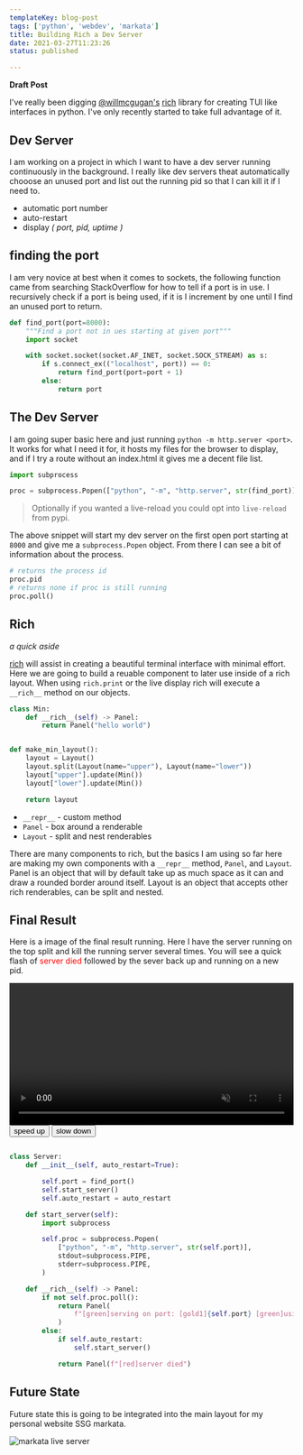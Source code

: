 ```yaml
---
templateKey: blog-post
tags: ['python', 'webdev', 'markata']
title: Building Rich a Dev Server
date: 2021-03-27T11:23:26
status: published

---
```



**Draft Post**

I've really been digging [@willmcgugan's](https://twitter.com/willmcgugan)
[rich](https://github.com/willmcgugan/rich) library for creating TUI like
interfaces in python.  I've only recently started to take full advantage of it.

## Dev Server

I am working on a project in which I want to have a dev
server running continuously in the background.  I really
like dev servers theat automatically chooose an unused
port and list out the running pid so that I can kill it if
I need to.

* automatic port number
* auto-restart
* display _( port, pid, uptime )_


## finding the port

I am very novice at best when it comes to sockets, the following function came
from searching StackOverflow for how to tell if a port is in use.  I
recursively check if a port is being used, if it is I increment by one until I
find an unused port to return.

``` python
def find_port(port=8000):
    """Find a port not in ues starting at given port"""
    import socket

    with socket.socket(socket.AF_INET, socket.SOCK_STREAM) as s:
        if s.connect_ex(("localhost", port)) == 0:
            return find_port(port=port + 1)
        else:
            return port
```

## The Dev Server

I am going super basic here and just running `python -m http.server <port>`.
It works for what I need it for, it hosts my files for the browser to display,
and if I try a route without an index.html it gives me a decent file list.

``` python
import subprocess

proc = subprocess.Popen(["python", "-m", "http.server", str(find_port)],)
```

> Optionally if you wanted a live-reload you could opt into `live-reload` from
> pypi.

The above snippet will start my dev server on the first open port starting at
`8000` and give me a `subprocess.Popen` object.  From there I can see a bit of
information about the process.

``` python
# returns the process id
proc.pid
# returns none if proc is still running
proc.poll()
```

## Rich

_a quick aside_

[rich](https://github.com/willmcgugan/rich) will assist in creating a beautiful
terminal interface with minimal effort.  Here we are going to build a reuable
component to later use inside of a rich layout.  When using `rich.print` or the
live display rich will execute a `__rich__` method on our objects.


``` python
class Min:
    def __rich__(self) -> Panel:
        return Panel("hello world")


def make_min_layout():
    layout = Layout()
    layout.split(Layout(name="upper"), Layout(name="lower"))
    layout["upper"].update(Min())
    layout["lower"].update(Min())

    return layout
```

* `__repr__` - custom method
* `Panel` - box around a renderable
* `Layout` - split and nest renderables

There are many components to rich, but the basics I am using so far here are
making my own components with a `__repr__` method, `Panel`, and `Layout`.
Panel is an object that will by default take up as much space as it can and
draw a rounded border around itself.  Layout is an object that accepts other
rich renderables, can be split and nested.

## Final Result

Here is a image of the final result running.  Here I have
the server running on the top split and kill the running
server several times.  You will see a quick flash of <span
style='color: red'>server died</span> followed by the
sever back up and running on a new pid.

<video controls muted autoplay playsinline loop=true width="100%">
    <source src="https://images.waylonwalker.com/markata-dev-server-a1.webm"
            type="video/webm">
    <source src="https://images.waylonwalker.com/markata-dev-server-a1.mp4"
            type="video/mp4">
    Sorry, your browser doesn't support embedded videos.
</video>

<div class='speed-control'>
    <button onclick="change_speed(.25)" >
        speed up
    </button>
    <button onclick="change_speed(-.25)" >
        slow down
    </button>
</div>

 
``` python

class Server:
    def __init__(self, auto_restart=True):

        self.port = find_port()
        self.start_server()
        self.auto_restart = auto_restart

    def start_server(self):
        import subprocess

        self.proc = subprocess.Popen(
            ["python", "-m", "http.server", str(self.port)],
            stdout=subprocess.PIPE,
            stderr=subprocess.PIPE,
        )

    def __rich__(self) -> Panel:
        if not self.proc.poll():
            return Panel(
                f"[green]serving on port: [gold1]{self.port} [green]using pid: [gold1]{self.proc.pid}[/]"
            )
        else:
            if self.auto_restart:
                self.start_server()

            return Panel(f"[red]server died")
```

## Future State

Future state this is going to be integrated into the main layout for my
personal website SSG markata.

![markata live server](https://images.waylonwalker.com/markata-live-server-a2.png)
